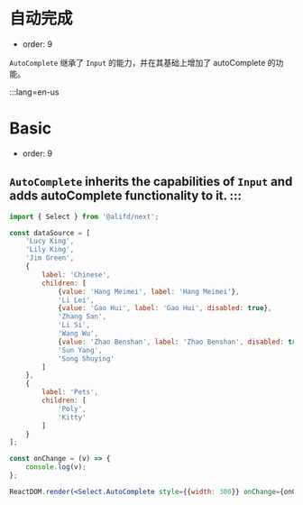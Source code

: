 # 自动完成

- order: 9

`AutoComplete` 继承了 `Input` 的能力，并在其基础上增加了 autoComplete 的功能。

:::lang=en-us
# Basic

- order: 9

`AutoComplete` inherits the capabilities of `Input` and adds autoComplete functionality to it.
:::
---

````jsx
import { Select } from '@alifd/next';

const dataSource = [
    'Lucy King',
    'Lily King',
    'Jim Green',
    {
        label: 'Chinese',
        children: [
            {value: 'Hang Meimei', label: 'Hang Meimei'},
            'Li Lei',
            {value: 'Gao Hui', label: 'Gao Hui', disabled: true},
            'Zhang San',
            'Li Si',
            'Wang Wu',
            {value: 'Zhao Benshan', label: 'Zhao Benshan', disabled: true},
            'Sun Yang',
            'Song Shuying'
        ]
    },
    {
        label: 'Pets',
        children: [
            'Poly',
            'Kitty'
        ]
    }
];

const onChange = (v) => {
    console.log(v);
};

ReactDOM.render(<Select.AutoComplete style={{width: 300}} onChange={onChange} dataSource={dataSource} />, mountNode);
````
